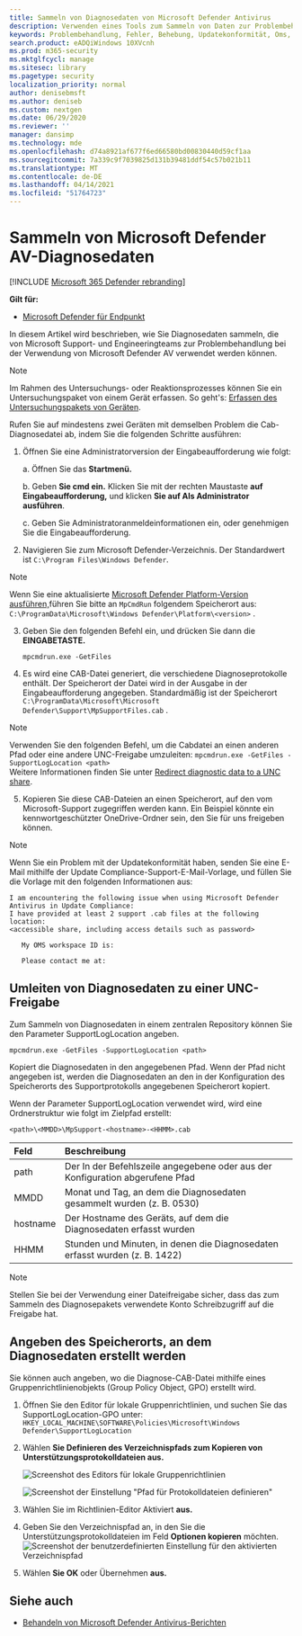 ```yaml
---
title: Sammeln von Diagnosedaten von Microsoft Defender Antivirus
description: Verwenden eines Tools zum Sammeln von Daten zur Problembehandlung bei Microsoft Defender Antivirus
keywords: Problembehandlung, Fehler, Behebung, Updatekonformität, Oms, Monitor, Bericht, Microsoft Defender av, Gruppenrichtlinienobjekt, Einstellung, Diagnosedaten
search.product: eADQiWindows 10XVcnh
ms.prod: m365-security
ms.mktglfcycl: manage
ms.sitesec: library
ms.pagetype: security
localization_priority: normal
author: denisebmsft
ms.author: deniseb
ms.custom: nextgen
ms.date: 06/29/2020
ms.reviewer: ''
manager: dansimp
ms.technology: mde
ms.openlocfilehash: d74a8921af677f6ed66580bd00830440d59cf1aa
ms.sourcegitcommit: 7a339c9f7039825d131b39481ddf54c57b021b11
ms.translationtype: MT
ms.contentlocale: de-DE
ms.lasthandoff: 04/14/2021
ms.locfileid: "51764723"
---
```

# <a name="collect-microsoft-defender-av-diagnostic-data"></a>Sammeln von Microsoft Defender AV-Diagnosedaten

[!INCLUDE [Microsoft 365 Defender rebranding](../../includes/microsoft-defender.md)]


**Gilt für:**

- [Microsoft Defender für Endpunkt](/microsoft-365/security/defender-endpoint/)

In diesem Artikel wird beschrieben, wie Sie Diagnosedaten sammeln, die von Microsoft Support- und Engineeringteams zur Problembehandlung bei der Verwendung von Microsoft Defender AV verwendet werden können.

> [!NOTE]
> Im Rahmen des Untersuchungs- oder Reaktionsprozesses können Sie ein Untersuchungspaket von einem Gerät erfassen. So geht's: [Erfassen des Untersuchungspakets von Geräten](/windows/security/threat-protection/microsoft-defender-atp/respond-machine-alerts#collect-investigation-package-from-devices).

Rufen Sie auf mindestens zwei Geräten mit demselben Problem die Cab-Diagnosedatei ab, indem Sie die folgenden Schritte ausführen:

1. Öffnen Sie eine Administratorversion der Eingabeaufforderung wie folgt:

    a. Öffnen Sie das **Startmenü.**

    b. Geben **Sie cmd ein.** Klicken Sie mit der rechten Maustaste **auf Eingabeaufforderung,** und klicken **Sie auf Als Administrator ausführen**.

    c. Geben Sie Administratoranmeldeinformationen ein, oder genehmigen Sie die Eingabeaufforderung.

2. Navigieren Sie zum Microsoft Defender-Verzeichnis. Der Standardwert ist `C:\Program Files\Windows Defender`.

> [!NOTE]
> Wenn Sie eine aktualisierte [Microsoft Defender Platform-Version ausführen,](https://support.microsoft.com/help/4052623/update-for-microsoft-defender-antimalware-platform)führen Sie bitte an `MpCmdRun` folgendem Speicherort aus: `C:\ProgramData\Microsoft\Windows Defender\Platform\<version>` .

3. Geben Sie den folgenden Befehl ein, und drücken Sie dann die **EINGABETASTE.**  

    ```Dos
    mpcmdrun.exe -GetFiles
    ```
  
4. Es wird eine CAB-Datei generiert, die verschiedene Diagnoseprotokolle enthält. Der Speicherort der Datei wird in der Ausgabe in der Eingabeaufforderung angegeben. Standardmäßig ist der Speicherort `C:\ProgramData\Microsoft\Microsoft Defender\Support\MpSupportFiles.cab` .

> [!NOTE]
> Verwenden Sie den folgenden Befehl, um die Cabdatei an einen anderen Pfad oder eine andere UNC-Freigabe umzuleiten: `mpcmdrun.exe -GetFiles -SupportLogLocation <path>`  <br/>Weitere Informationen finden Sie unter [Redirect diagnostic data to a UNC share](#redirect-diagnostic-data-to-a-unc-share).

5. Kopieren Sie diese CAB-Dateien an einen Speicherort, auf den vom Microsoft-Support zugegriffen werden kann. Ein Beispiel könnte ein kennwortgeschützter OneDrive-Ordner sein, den Sie für uns freigeben können.

> [!NOTE]
>Wenn Sie ein Problem mit der Updatekonformität haben, senden Sie eine E-Mail mithilfe der Update Compliance-Support-E-Mail-Vorlage, und füllen Sie die Vorlage mit den folgenden Informationen aus: <a href="mailto:ucsupport@microsoft.com?subject=WDAV assessment issue&body=I%20am%20encountering%20the%20following%20issue%20when%20using%20Windows%20Defender%20AV%20in%20Update%20Compliance%3a%20%0d%0aI%20have%20provided%20at%20least%202%20support%20.cab%20files%20at%20the%20following%20location%3a%20%3Caccessible%20share%2c%20including%20access%20details%20such%20as%20password%3E%0d%0aMy%20OMS%20workspace%20ID%20is%3a%20%0d%0aPlease%20contact%20me%20at%3a"></a>
>```
> I am encountering the following issue when using Microsoft Defender Antivirus in Update Compliance:
> I have provided at least 2 support .cab files at the following location:  
> <accessible share, including access details such as password>
>
>    My OMS workspace ID is:
>
>    Please contact me at:

## <a name="redirect-diagnostic-data-to-a-unc-share"></a>Umleiten von Diagnosedaten zu einer UNC-Freigabe
Zum Sammeln von Diagnosedaten in einem zentralen Repository können Sie den Parameter SupportLogLocation angeben.

```Dos
mpcmdrun.exe -GetFiles -SupportLogLocation <path>
```

Kopiert die Diagnosedaten in den angegebenen Pfad. Wenn der Pfad nicht angegeben ist, werden die Diagnosedaten an den in der Konfiguration des Speicherorts des Supportprotokolls angegebenen Speicherort kopiert.

Wenn der Parameter SupportLogLocation verwendet wird, wird eine Ordnerstruktur wie folgt im Zielpfad erstellt:

```Dos
<path>\<MMDD>\MpSupport-<hostname>-<HHMM>.cab
```

| Feld  | Beschreibung   |
|:----|:----|
| path | Der In der Befehlszeile angegebene oder aus der Konfiguration abgerufene Pfad
| MMDD | Monat und Tag, an dem die Diagnosedaten gesammelt wurden (z. B. 0530)
| hostname | Der Hostname des Geräts, auf dem die Diagnosedaten erfasst wurden
| HHMM | Stunden und Minuten, in denen die Diagnosedaten erfasst wurden (z. B. 1422)

> [!NOTE]
> Stellen Sie bei der Verwendung einer Dateifreigabe sicher, dass das zum Sammeln des Diagnosepakets verwendete Konto Schreibzugriff auf die Freigabe hat.  

## <a name="specify-location-where-diagnostic-data-is-created"></a>Angeben des Speicherorts, an dem Diagnosedaten erstellt werden

Sie können auch angeben, wo die Diagnose-CAB-Datei mithilfe eines Gruppenrichtlinienobjekts (Group Policy Object, GPO) erstellt wird. 

1. Öffnen Sie den Editor für lokale Gruppenrichtlinien, und suchen Sie das SupportLogLocation-GPO unter: `HKEY_LOCAL_MACHINE\SOFTWARE\Policies\Microsoft\Windows Defender\SupportLogLocation`
   
1. Wählen **Sie Definieren des Verzeichnispfads zum Kopieren von Unterstützungsprotokolldateien aus.**

    ![Screenshot des Editors für lokale Gruppenrichtlinien](images/GPO1-SupportLogLocationDefender.png)  
        
     ![Screenshot der Einstellung "Pfad für Protokolldateien definieren"](images/GPO2-SupportLogLocationGPPage.png)  
3. Wählen Sie im Richtlinien-Editor Aktiviert **aus.**
       
4. Geben Sie den Verzeichnispfad an, in den Sie die Unterstützungsprotokolldateien im Feld **Optionen kopieren** möchten.
     ![Screenshot der benutzerdefinierten Einstellung für den aktivierten Verzeichnispfad](images/GPO3-SupportLogLocationGPPageEnabledExample.png) 
5. Wählen **Sie OK** oder Übernehmen **aus.**

## <a name="see-also"></a>Siehe auch

- [Behandeln von Microsoft Defender Antivirus-Berichten](troubleshoot-reporting.md)